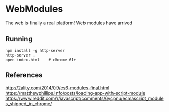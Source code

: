 # WebModules

The web is finally a real platform! Web modules have arrived

## Running

```
npm install -g http-server
http-server .
open index.html    # chrome 61+
```

## References

http://2ality.com/2014/09/es6-modules-final.html
https://matthewphillips.info/posts/loading-app-with-script-module
https://www.reddit.com/r/javascript/comments/6ycpnu/ecmascript_modules_shipped_in_chrome/
